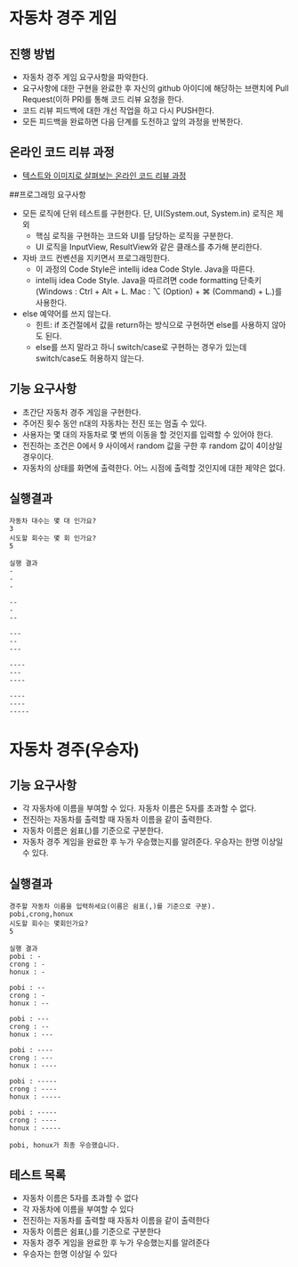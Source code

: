 # 자동차 경주 게임
## 진행 방법
* 자동차 경주 게임 요구사항을 파악한다.
* 요구사항에 대한 구현을 완료한 후 자신의 github 아이디에 해당하는 브랜치에 Pull Request(이하 PR)를 통해 코드 리뷰 요청을 한다.
* 코드 리뷰 피드백에 대한 개선 작업을 하고 다시 PUSH한다.
* 모든 피드백을 완료하면 다음 단계를 도전하고 앞의 과정을 반복한다.

## 온라인 코드 리뷰 과정
* [텍스트와 이미지로 살펴보는 온라인 코드 리뷰 과정](https://github.com/next-step/nextstep-docs/tree/master/codereview)

##프로그래밍 요구사항
- 모든 로직에 단위 테스트를 구현한다. 단, UI(System.out, System.in) 로직은 제외
  - 핵심 로직을 구현하는 코드와 UI를 담당하는 로직을 구분한다.
  - UI 로직을 InputView, ResultView와 같은 클래스를 추가해 분리한다.
- 자바 코드 컨벤션을 지키면서 프로그래밍한다.
  - 이 과정의 Code Style은 intellij idea Code Style. Java을 따른다.
  - intellij idea Code Style. Java을 따르려면 code formatting 단축키(Windows : Ctrl + Alt + L. Mac : ⌥ (Option) + ⌘ (Command) + L.)를 사용한다.
- else 예약어를 쓰지 않는다.
  - 힌트: if 조건절에서 값을 return하는 방식으로 구현하면 else를 사용하지 않아도 된다.
  - else를 쓰지 말라고 하니 switch/case로 구현하는 경우가 있는데 switch/case도 허용하지 않는다.
  
## 기능 요구사항
- 초간단 자동차 경주 게임을 구현한다.
- 주어진 횟수 동안 n대의 자동차는 전진 또는 멈출 수 있다.
- 사용자는 몇 대의 자동차로 몇 번의 이동을 할 것인지를 입력할 수 있어야 한다.
- 전진하는 조건은 0에서 9 사이에서 random 값을 구한 후 random 값이 4이상일 경우이다.
- 자동차의 상태를 화면에 출력한다. 어느 시점에 출력할 것인지에 대한 제약은 없다.

## 실행결과
  ```
  자동차 대수는 몇 대 인가요?
  3
  시도할 회수는 몇 회 인가요?
  5

  실행 결과
  -
  -
  -

  --
  -
  --

  ---
  --
  ---

  ----
  ---
  ----

  ----
  ----
  -----
  ```
  
# 자동차 경주(우승자)
## 기능 요구사항
 - 각 자동차에 이름을 부여할 수 있다. 자동차 이름은 5자를 초과할 수 없다.
 - 전진하는 자동차를 출력할 때 자동차 이름을 같이 출력한다.
 - 자동차 이름은 쉼표(,)를 기준으로 구분한다.
 - 자동차 경주 게임을 완료한 후 누가 우승했는지를 알려준다. 우승자는 한명 이상일 수 있다.

## 실행결과
  ```
  경주할 자동차 이름을 입력하세요(이름은 쉼표(,)를 기준으로 구분).
  pobi,crong,honux
  시도할 회수는 몇회인가요?
  5

  실행 결과
  pobi : -
  crong : -
  honux : -

  pobi : --
  crong : -
  honux : --

  pobi : ---
  crong : --
  honux : ---

  pobi : ----
  crong : ---
  honux : ----

  pobi : -----
  crong : ----
  honux : -----

  pobi : -----
  crong : ----
  honux : -----

  pobi, honux가 최종 우승했습니다.
  ```

## 테스트 목록

 - 자동차 이름은 5자를 초과할 수 없다
 - 각 자동차에 이름을 부여할 수 있다
 - 전진하는 자동차를 출력할 때 자동차 이름을 같이 출력한다
 - 자동차 이름은 쉼표(,)를 기준으로 구분한다
 - 자동차 경주 게임을 완료한 후 누가 우승했는지를 알려준다
 - 우승자는 한명 이상일 수 있다
  